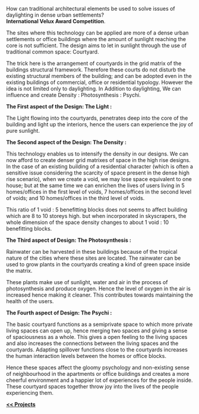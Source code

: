 How can traditional architectural elements be used to solve issues of daylighting in dense urban settlements?  
**International Velux Award Competition**.

The sites where this technology can be applied are more of a dense urban settlements or office buildings where the amount of sunlight reaching the core is not sufficient. The design aims to let in sunlight through the use of traditional common space: Courtyard.

The trick here is the arrangement of courtyards in the grid matrix of the buildings structural framework. Therefore these courts do not disturb the existing structural members of the building; and can be adopted even in the existing buildings of commercial, office or residential typology. However the idea is not limited only to daylighting. In Addition to daylighting, We can influence and create Density : Photosynthesis : Psychi.

**The First aspect of the Design: The Light :**

The Light flowing into the courtyards, penetrates deep into the core of the building and light up the interiors, hence the users can experience the joy of pure sunlight.

**The Second aspect of the Design: The Density :**

This technology enables us to intensify the density in our designs. We can now afford to create denser grid matrixes of space in the high rise designs. In the case of an existing building of a residential character (which is often a sensitive issue considering the scarcity of space present in the dense high rise scenario), when we create a void, we may lose space equivalent to one house; but at the same time we can enrichen the lives of users living in 5 homes/offices in the first level of voids, 7 homes/offices in the second level of voids; and 10 homes/offices in the third level of voids.

This ratio of 1 void : 5 benefitting blocks does not seems to affect building which are 8 to 10 storeys high. but when incorporated in skyscrapers, the whole dimension of the space density changes to about 1 void : 10 benefitting blocks.

**The Third aspect of Design: The Photosynthesis :**

Rainwater can be harvested in these buildings because of the tropical nature of the cities where these sites are located. The rainwater can be used to grow plants in the courtyards creating a kind of green space inside the matrix.

These plants make use of sunlight, water and air in the process of photosynthesis and produce oxygen. Hence the level of oxygen in the air is increased hence making it cleaner. This contributes towards maintaining the health of the users.

**The Fourth aspect of Design: The Psychi :**

The basic courtyard functions as a semiprivate space to which more private living spaces can open up, hence merging two spaces and giving a sense of spaciousness as a whole. This gives a open feeling to the living spaces and also increases the connections between the living spaces and the courtyards. Adapting spillover functions close to the courtyards increases the human interaction levels between the homes or office blocks.

Hence these spaces affect the gloomy psychology and non-existing sense of neighbourhood in the apartments or office buildings and creates a more cheerful environment and a happier lot of experiences for the people inside. These courtyard spaces together throw joy into the lives of the people experiencing them.

[**<< Projects**](https://kvshvlin.github.io/projects.html)
